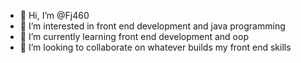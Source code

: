 - 👋 Hi, I’m @Fj460
- 👀 I’m interested in front end development and java programming 
- 🌱 I’m currently learning front end development and oop
- 💞️ I’m looking to collaborate on whatever builds my front end skills

<!---
Fj460/Fj460 is a ✨ special ✨ repository because its `README.md` (this file) appears on your GitHub profile.
You can click the Preview link to take a look at your changes.
--->
